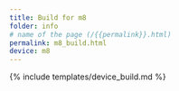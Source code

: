 ```yaml
---
title: Build for m8
folder: info
# name of the page (/{{permalink}}.html)
permalink: m8_build.html
device: m8
---
```

{% include templates/device_build.md %}

